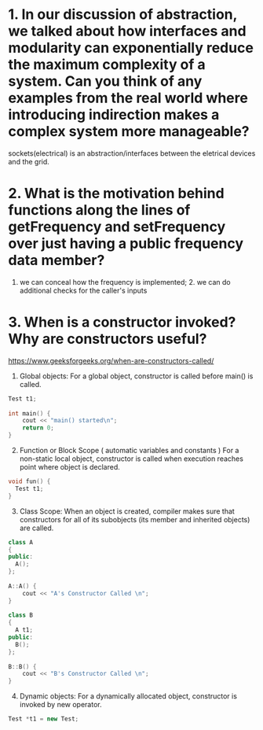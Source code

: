 # 1. In our discussion of abstraction, we talked about how interfaces and modularity can exponentially reduce the maximum complexity of a system. Can you think of any examples from the real world where introducing indirection makes a complex system more manageable?

sockets(electrical) is an abstraction/interfaces between the eletrical devices and the grid.

# 2. What is the motivation behind functions along the lines of getFrequency and setFrequency over just having a public frequency data member?

1. we can conceal how the frequency is implemented; 2. we can do additional checks for the caller's inputs

# 3. When is a constructor invoked? Why are constructors useful?

https://www.geeksforgeeks.org/when-are-constructors-called/
1. Global objects: For a global object, constructor is called before main() is called.
```cpp
Test t1; 
  
int main() { 
    cout << "main() started\n"; 
    return 0; 
}
```

2. Function or Block Scope ( automatic variables and constants ) For a non-static local object, constructor is called when execution reaches point where object is declared. 
```cpp
void fun() { 
  Test t1; 
}
```

3. Class Scope: When an object is created, compiler makes sure that constructors for all of its subobjects (its member and inherited objects) are called.

```cpp
class A 
{ 
public: 
  A(); 
}; 
  
A::A() { 
    cout << "A's Constructor Called \n"; 
} 
  
class B 
{ 
  A t1; 
public: 
  B(); 
}; 
  
B::B() { 
    cout << "B's Constructor Called \n"; 
}
```

4. Dynamic objects: For a dynamically allocated object, constructor is invoked by new operator.
```cpp
Test *t1 = new Test;
```